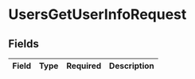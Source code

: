 # UsersGetUserInfoRequest


## Fields

| Field       | Type        | Required    | Description |
| ----------- | ----------- | ----------- | ----------- |
